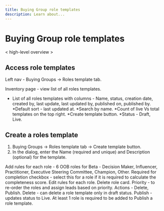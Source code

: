 ```yaml
---
title: Buying Group role templates
description: Learn about...
---
```


# Buying Group role templates

< high-level overview >

## Access role templates

Left nav - Buying Groups → Roles template tab.

Inventory page - view list of all roles templates.

* List of all roles templates with columns - Name, status, creation date, created by, last update, last updated by, published on, published by.
*Default sort - last updated at.
*Search by name. 
*Count of live Vs total templates on the top right.
*Create template button.
*Status - Draft, Live.


## Create a roles template

1. Buying Groups → Roles template tab → Create template button.
1. In the dialog, enter the Name (required and unique) and Description (optional) for the template.


Add rules for each role - 6 OOB roles for Beta - Decision Maker, Influencer, Practitioner, Executive Steering Committee, Champion, Other.
Required for completion checkbox - select this for a role if it is required to calculate the completeness score.
Edit rules for each role.
Delete role card.
Priority - to re-order the roles and assign leads based on priority.
Actions - Delete, Publish.
Delete - can delete a role template only in draft status.
Publish - updates status to Live. At least 1 role is required to be added to Publish a role template.